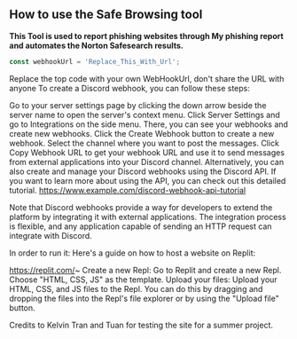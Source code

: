 ## How to use the Safe Browsing tool
**This Tool is used to report phishing websites through My phishing report and automates the Norton Safesearch results.**
```Javascript
const webhookUrl = 'Replace_This_With_Url';
```
Replace the top code with your own WebHookUrl, don't share the URL with anyone
To create a Discord webhook, you can follow these steps:

Go to your server settings page by clicking the down arrow beside the server name to open the server's context menu.
Click Server Settings and go to Integrations on the side menu.
There, you can see your webhooks and create new webhooks.
Click the Create Webhook button to create a new webhook.
Select the channel where you want to post the messages.
Click Copy Webhook URL to get your webhook URL and use it to send messages from external applications into your Discord channel.
Alternatively, you can also create and manage your Discord webhooks using the Discord API. If you want to learn more about using the API, you can check out this detailed tutorial. https://www.example.com/discord-webhook-api-tutorial

Note that Discord webhooks provide a way for developers to extend the platform by integrating it with external applications. The integration process is flexible, and any application capable of sending an HTTP request can integrate with Discord.

In order to run it:
Here's a guide on how to host a website on Replit:

https://replit.com/~
Create a new Repl: Go to Replit and create a new Repl. Choose "HTML, CSS, JS" as the template.
Upload your files: Upload your HTML, CSS, and JS files to the Repl. You can do this by dragging and dropping the files into the Repl's file explorer or by using the "Upload file" button.

Credits to Kelvin Tran and Tuan for testing the site for a summer project.
